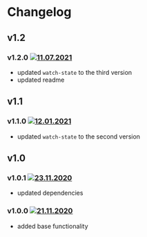 # Changelog

## v1.2
### v1.2.0 [![11.07.2021](https://img.shields.io/date/1625951880)](https://github.com/d8corp/watch-state-ajax/tree/v1.2.0)
- updated `watch-state` to the third version
- updated readme

## v1.1
### v1.1.0 [![12.01.2021](https://img.shields.io/date/1610476259)](https://github.com/d8corp/watch-state-ajax/tree/v1.1.0)
- updated `watch-state` to the second version

## v1.0
### v1.0.1 [![23.11.2020](https://img.shields.io/date/1606155209)](https://github.com/d8corp/watch-state-ajax/tree/v1.0.1)
- updated dependencies

### v1.0.0 [![21.11.2020](https://img.shields.io/date/1605983602)](https://github.com/d8corp/watch-state-ajax/tree/v1.0.0)
- added base functionality

